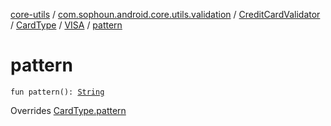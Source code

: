 [core-utils](../../../../index.md) / [com.sophoun.android.core.utils.validation](../../../index.md) / [CreditCardValidator](../../index.md) / [CardType](../index.md) / [VISA](index.md) / [pattern](./pattern.md)

# pattern

`fun pattern(): `[`String`](https://kotlinlang.org/api/latest/jvm/stdlib/kotlin/-string/index.html)

Overrides [CardType.pattern](../pattern.md)

